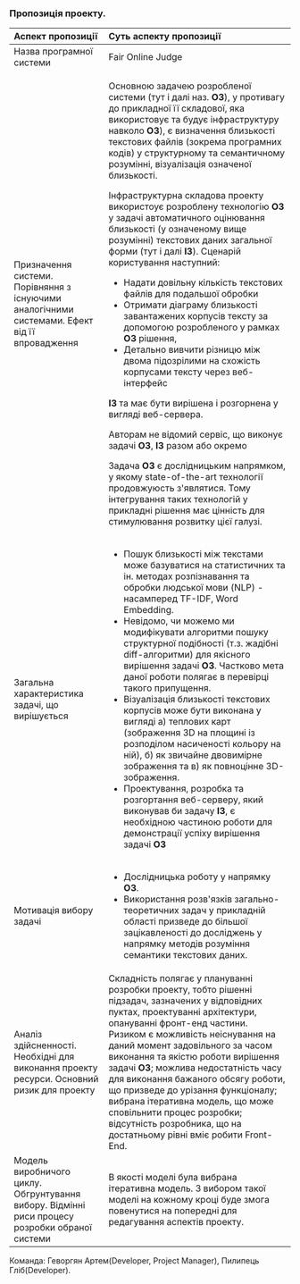 ### Пропозиція проекту.
Аспект пропозиції | Суть аспекту пропозиції
:---              | :---
Назва програмної системи | Fair Online Judge
Призначення системи. Порівняння з існуючими аналогічними системами. Ефект від її впровадження | <p>Основною задачею розробленої системи (тут і далі наз. **ОЗ**), у противагу до прикладної її складової, яка використовує та будує інфраструктуру навколо **ОЗ**), є визначення близькості текстових файлів (зокрема програмних кодів) у структурному та семантичному розумінні, візуалізація означеної близькості.</p><p>Інфраструктурна складова проекту використоує розроблену технологію **ОЗ** у задачі автоматичного оцінювання близькості (у означеному вище розумінні) текстових даних загальної форми (тут і далі **ІЗ**). Сценарій користування наступний: <ul><li>Надати довільну кількість текстових файлів для подальшої обробки</li><li>Отримати діаграму близькості завантажених корпусів тексту за допомогою розробленого у рамках **ОЗ** рішення,</li><li>Детально вивчити різницю між двома підозрілими на схожість корпусами тексту через веб-інтерфейс</li></ul></p><p>**ІЗ** та має бути вирішена і розгорнена у вигляді веб-сервера.</p></p>Авторам не відомий сервіс, що виконує задачі **ОЗ**, **ІЗ** разом або окремо</p><p>Задача **ОЗ** є дослідницьким напрямком, у якому state-of-the-art технології продовжуюсть з'являтися. Тому інтегрування таких технологій у прикладні рішення має цінність для стимулювання розвитку цієї галузі.</p>
Загальна характеристика задачі, що вирішується |<ul><li>Пошук близькості між текстами може базуватися на статистичних та ін. методах розпізнавання та обробки людської мови (NLP) - насамперед TF-IDF, Word Embedding.</li><li>Невідомо, чи можемо ми модифікувати алгоритми пошуку структурної подібності (т.з. жадібні diff-алгоритми) для якісного вирішення задачі **ОЗ**. Частково мета даної роботи полягає в перевірці такого припущення.</li><li>Візуалізація близькості текстових корпусів може бути виконана у вигляді а) теплових карт (зображення 3D на площині із розподілом насиченості кольору на ній), б) як звичайне двовимірне зображення та в) як повноцінне 3D-зображення.</li><li>Проектування, розробка та розгортання веб-серверу, який виконував би задачу **ІЗ**, є необхідною частиною роботи для демонстрації успіху вирішення задачі **ОЗ**</li></ul>
Мотивація вибору задачі |<ul><li>Дослідницька роботу у напрямку **ОЗ**.</li><li>Використання розв'язків загально-теоретичних задач у прикладній області призведе до більшої зацікавленості до досліджень у напрямку методів розуміння семантики текстових даних.</li></ul>
Аналіз здійсненності. Необхідні для виконання проекту ресурси. Основний ризик для проекту | Складність полягає у плануванні розробки проекту, тобто рішенні підзадач, зазначених у відповідних пуктах, проектуванні архітектури, опануванні фронт-енд частини. Ризиком є можливість неіснування на даний момент задовільного за часом виконання та якістю роботи вирішення задачі **ОЗ**; можлива недостатність часу для виконання бажаного обсягу роботи, що призведе до урізання функціоналу; вибрана ітеративна модель, що може сповільнити процес розробки; відсутність розробника, що на достатньому рівні вміє робити Front-End.
Модель виробничого циклу. Обгрунтування вибору. Відмінні риси процесу розробки обраної системи | В якості моделі була вибрана ітеративна модель. З вибором такої моделі на кожному кроці буде змога повенутися на попередні для редагування аспектів проекту.

Команда: Геворгян Артем(Developer, Project Manager), Пилипець Гліб(Developer).
